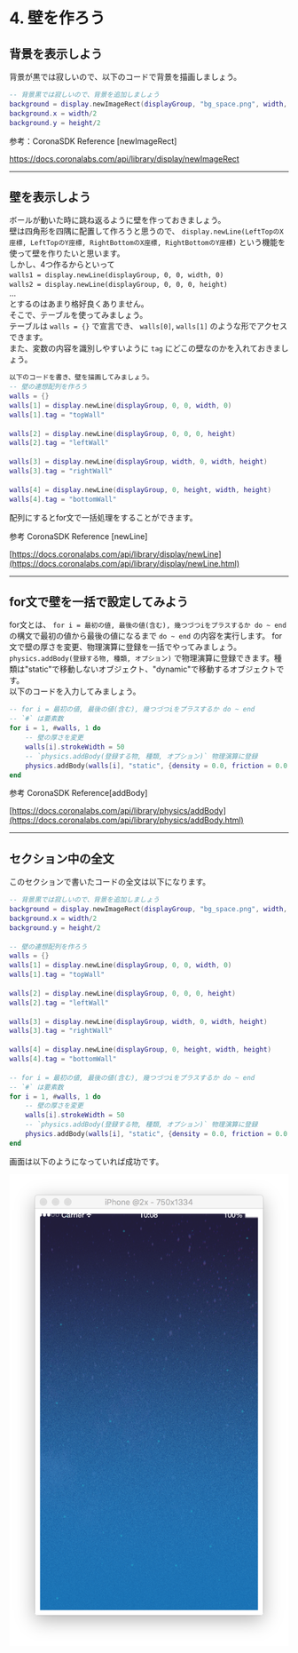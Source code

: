 # 4. 壁を作ろう

## 背景を表示しよう
背景が黒では寂しいので、以下のコードで背景を描画しましょう。

```lua
-- 背景黒では寂しいので、背景を追加しましょう
background = display.newImageRect(displayGroup, "bg_space.png", width, height)
background.x = width/2
background.y = height/2
```

参考：CoronaSDK Reference [newImageRect]

[https://docs.coronalabs.com/api/library/display/newImageRect
](https://docs.coronalabs.com/api/library/display/newImageRect.html)

---

## 壁を表示しよう
ボールが動いた時に跳ね返るように壁を作っておきましょう。  
壁は四角形を四隅に配置して作ろうと思うので、 `display.newLine(LeftTopのX座標, LeftTopのY座標, RightBottomのX座標, RightBottomのY座標)` という機能を使って壁を作りたいと思います。  
しかし、4つ作るからといって  
`walls1 = display.newLine(displayGroup, 0, 0, width, 0)`  
`walls2 = display.newLine(displayGroup, 0, 0, 0, height)`  
...  
とするのはあまり格好良くありません。  
そこで、テーブルを使ってみましょう。  
テーブルは `walls = {}` で宣言でき、 `walls[0]`, `walls[1]` のような形でアクセスできます。  
また、変数の内容を識別しやすいように `tag` にどこの壁なのかを入れておきましょう。  

```lua
以下のコードを書き、壁を描画してみましょう。 
-- 壁の連想配列を作ろう
walls = {}
walls[1] = display.newLine(displayGroup, 0, 0, width, 0)
walls[1].tag = "topWall"

walls[2] = display.newLine(displayGroup, 0, 0, 0, height)
walls[2].tag = "leftWall"

walls[3] = display.newLine(displayGroup, width, 0, width, height)
walls[3].tag = "rightWall"

walls[4] = display.newLine(displayGroup, 0, height, width, height)
walls[4].tag = "bottomWall"
```

配列にするとfor文で一括処理をすることができます。


参考
CoronaSDK Reference [newLine]

[https://docs.coronalabs.com/api/library/display/newLine](https://docs.coronalabs.com/api/library/display/newLine.html)

---

## for文で壁を一括で設定してみよう
for文とは、 `for i = 最初の値, 最後の値(含む), 幾つづつiをプラスするか do ~ end` の構文で最初の値から最後の値になるまで `do ~ end` の内容を実行します。
for文で壁の厚さを変更、物理演算に登録を一括でやってみましょう。  
`physics.addBody(登録する物, 種類, オプション)` で物理演算に登録できます。種類は"static"で移動しないオブジェクト、"dynamic"で移動するオブジェクトです。  
以下のコードを入力してみましょう。

```lua
-- for i = 最初の値, 最後の値(含む), 幾つづつiをプラスするか do ~ end
-- `#` は要素数
for i = 1, #walls, 1 do
    -- 壁の厚さを変更
    walls[i].strokeWidth = 50
    -- `physics.addBody(登録する物, 種類, オプション)` 物理演算に登録
    physics.addBody(walls[i], "static", {density = 0.0, friction = 0.0, bounce = 1.0})
end
```

参考
CoronaSDK Reference[addBody]

[https://docs.coronalabs.com/api/library/physics/addBody](https://docs.coronalabs.com/api/library/physics/addBody.html)

---

## セクション中の全文
このセクションで書いたコードの全文は以下になります。

```lua
-- 背景黒では寂しいので、背景を追加しましょう
background = display.newImageRect(displayGroup, "bg_space.png", width, height)
background.x = width/2
background.y = height/2

-- 壁の連想配列を作ろう
walls = {}
walls[1] = display.newLine(displayGroup, 0, 0, width, 0)
walls[1].tag = "topWall"

walls[2] = display.newLine(displayGroup, 0, 0, 0, height)
walls[2].tag = "leftWall"

walls[3] = display.newLine(displayGroup, width, 0, width, height)
walls[3].tag = "rightWall"

walls[4] = display.newLine(displayGroup, 0, height, width, height)
walls[4].tag = "bottomWall"

-- for i = 最初の値, 最後の値(含む), 幾つづつiをプラスするか do ~ end
-- `#` は要素数
for i = 1, #walls, 1 do
    -- 壁の厚さを変更
    walls[i].strokeWidth = 50
    -- `physics.addBody(登録する物, 種類, オプション)` 物理演算に登録
    physics.addBody(walls[i], "static", {density = 0.0, friction = 0.0, bounce = 1.0})
end
```

画面は以下のようになっていれば成功です。

![](./image/execBreakoutSample3.png)
